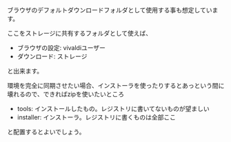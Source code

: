ブラウザのデフォルトダウンロードフォルダとして使用する事も想定しています。

ここをストレージに共有するフォルダとして使えば、

- ブラウザの設定: vivaldiユーザー
- ダウンロード: ストレージ

と出来ます。

環境を完全に同期させたい場合、インストーラを使ったりするとあっという間に壊れるので、できればzipを使いたいところ

- tools: インストールしたもの。レジストリに書いてないものが望ましい
- installer: インストーラ。レジストリに書くものは全部ここ

と配置するとよいでしょう。

